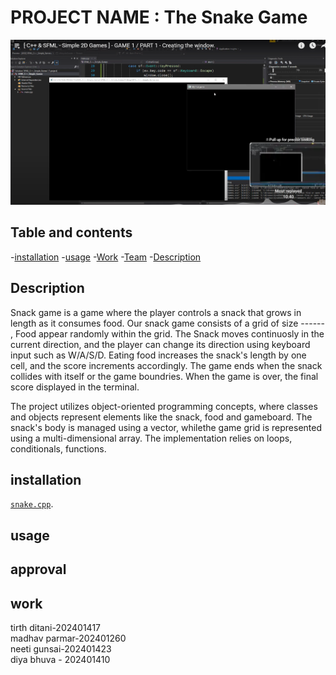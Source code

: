  # PROJECT NAME : The Snake Game

![image alt](https://github.com/madhav-p-11/project-/blob/main/Screenshot%202025-01-25%20194536.png)
## Table and contents
-[installation](#installation)
-[usage](#usage)
-[Work](#Work)
-[Team](#Team)
-[Description](#Description)
## Description
Snack game is a game where the player controls a snack that grows in length as it consumes food. Our snack game consists of a grid of size ------ , Food appear randomly within the grid. The Snack moves continuosly in the current direction, and the player can change its direction using keyboard input such as W/A/S/D. Eating food increases the snack's length by one cell, and the score increments accordingly. The game ends when the snack collides with itself or the game boundries. When the game is over, the final score displayed in the terminal.


The project utilizes object-oriented programming concepts, where classes and objects represent elements like the snack, food and gameboard. The snack's body is managed using a vector, whilethe game grid is represented using a multi-dimensional array. The implementation relies on loops, conditionals, functions. 
 
## installation 
[`snake.cpp`](./snake.cpp).  
## usage
 
## approval

## work


 tirth ditani-202401417<br>
 madhav parmar-202401260<br>
 neeti gunsai-202401423<br>
 diya bhuva - 202401410<br>
